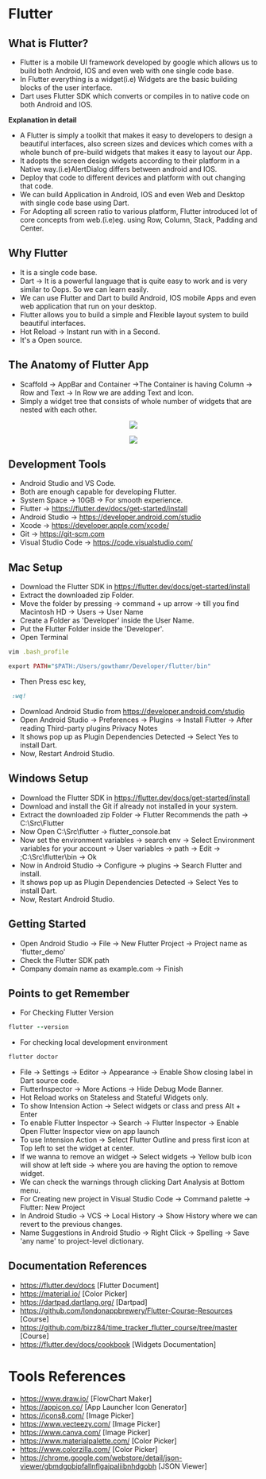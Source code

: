 # Flutter

## What is Flutter?

- Flutter is a mobile UI framework developed by google which allows us to build both Android, IOS and even web with one single code base.
- In Flutter everything is a widget(i.e) Widgets are the basic building blocks of the user interface.
- Dart uses Flutter SDK which converts or compiles in to native code on both Android and IOS. 

__Explanation in detail__

- A Flutter is simply a toolkit that makes it easy to developers to design a beautiful interfaces, also screen sizes and devices
  which comes with a whole bunch of pre-build widgets that makes it easy to layout our App.
- It adopts the screen design widgets according to their platform in a Native way.(i.e)AlertDialog differs between android and IOS.
- Deploy that code to different devices and platform with out changing that code.
- We can build Application in Android, IOS and even Web and Desktop with single code base using Dart.
- For Adopting all screen ratio to various platform, Flutter introduced lot of core concepts from web.(i.e)eg. using Row, Column, Stack, Padding and Center.

## Why Flutter

- It is a single code base.
- Dart -> It is a powerful language that is quite easy to work and is very similar to Oops. So we can learn easily.
- We can use Flutter and Dart to build Android, IOS mobile Apps and even web application that run on your desktop.
- Flutter allows you to build a simple and Flexible layout system to build beautiful interfaces.
- Hot Reload -> Instant run with in a Second.
- It's a Open source.

## The Anatomy of Flutter App

- Scaffold -> AppBar and Container ->The Container is having Column -> Row and Text -> In Row we are adding Text and Icon.
- Simply a widget tree that consists of whole number of widgets that are nested with each other.

<p align="center">
 <img src="https://user-images.githubusercontent.com/48873155/74207110-2f4acc00-4ca4-11ea-99cf-e41c9b403b70.png"/>
</p>
<p align="center">
 <img src="https://user-images.githubusercontent.com/48873155/74207299-08d96080-4ca5-11ea-8f8f-120b987a3542.png"/>
</p>

## Development Tools

- Android Studio and VS Code.
- Both are enough capable for developing Flutter.
- System Space -> 10GB -> For smooth experience.
- Flutter -> https://flutter.dev/docs/get-started/install
- Android Studio -> https://developer.android.com/studio
- Xcode -> https://developer.apple.com/xcode/
- Git -> https://git-scm.com
- Visual Studio Code -> https://code.visualstudio.com/

## Mac Setup

- Download the Flutter SDK in https://flutter.dev/docs/get-started/install
- Extract the downloaded zip Folder.
- Move the folder by pressing -> command + up arrow -> till you find Macintosh HD -> Users -> User Name
- Create a Folder as 'Developer' inside the User Name.
- Put the Flutter Folder inside the 'Developer'.
- Open Terminal
```ruby
vim .bash_profile
```
```ruby
export PATH="$PATH:/Users/gowthamr/Developer/flutter/bin"
```
- Then Press esc key,
```ruby
 :wq!
```
- Download Android Studio from https://developer.android.com/studio
- Open Android Studio -> Preferences -> Plugins -> Install Flutter -> After reading Third-party plugins Privacy Notes
- It shows pop up as Plugin Dependencies Detected -> Select Yes to install Dart.
- Now, Restart Android Studio.

## Windows Setup

- Download the Flutter SDK in https://flutter.dev/docs/get-started/install
- Download and install the Git if already not installed in your system.
- Extract the downloaded zip Folder -> Flutter Recommends the path -> C:\Src\Flutter
- Now Open C:\Src\flutter -> flutter_console.bat
- Now set the environment variables -> search env -> Select Environment variables for your account ->  User variables -> path -> Edit -> ;C:\Src\flutter\bin -> Ok
- Now in Android Studio -> Configure -> plugins -> Search Flutter and install.
- It shows pop up as Plugin Dependencies Detected -> Select Yes to install Dart.
- Now, Restart Android Studio.

## Getting Started

- Open Android Studio -> File -> New Flutter Project -> Project name as 'flutter_demo'
- Check the Flutter SDK path
- Company domain name as example.com -> Finish

## Points to get Remember

- For Checking Flutter Version
```ruby
flutter --version
```
- For checking local development environment
```ruby
flutter doctor
```
- File -> Settings -> Editor -> Appearance  -> Enable Show closing label in Dart source code.
- FlutterInspector -> More Actions -> Hide Debug Mode Banner.
- Hot Reload works on Stateless and Stateful Widgets only.
- To show Intension Action -> Select widgets or class and press Alt + Enter
- To enable Flutter Inspector -> Search -> Flutter Inspector -> Enable Open Flutter Inspector view on app launch
- To use Intension Action -> Select Flutter Outline and press first icon at Top left to set the widget at center.
- If we wanna to remove an widget -> Select widgets -> Yellow bulb icon will show at left side -> where you are having
the option to remove widget.
- We can check the warnings through clicking Dart Analysis at Bottom menu.
- For Creating new project in Visual Studio Code -> Command palette -> Flutter: New Project
- In Android Studio -> VCS -> Local History -> Show History where we can revert to the previous changes.
- Name Suggestions in Android Studio -> Right Click -> Spelling -> Save 'any name' to project-level dictionary.

## Documentation References

- https://flutter.dev/docs [Flutter Document]
- https://material.io/ [Color Picker]
- https://dartpad.dartlang.org/ [Dartpad]
- https://github.com/londonappbrewery/Flutter-Course-Resources [Course]
- https://github.com/bizz84/time_tracker_flutter_course/tree/master [Course]
- https://flutter.dev/docs/cookbook [Widgets Documentation]

# Tools References

- https://www.draw.io/ [FlowChart Maker]
- https://appicon.co/ [App Launcher Icon Generator]
- https://icons8.com/ [Image Picker]
- https://www.vecteezy.com/ [Image Picker]
- https://www.canva.com/ [Image Picker]
- https://www.materialpalette.com/ [Color Picker]
- https://www.colorzilla.com/ [Color Picker]
- https://chrome.google.com/webstore/detail/json-viewer/gbmdgpbipfallnflgajpaliibnhdgobh [JSON Viewer]

